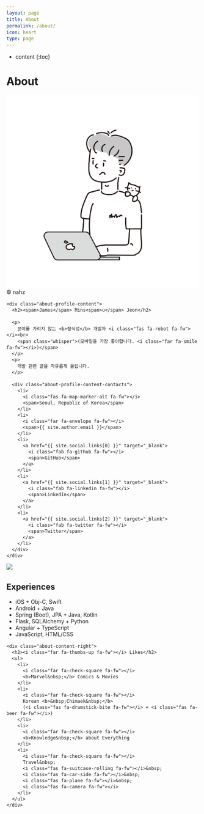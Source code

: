 ```yaml
---
layout: page
title: About
permalink: /about/
icon: heart
type: page
---
```


* content
{:toc}


<div class="common-header">
  <div class="common-header-title">
    <h1>About</h1>
  </div>
</div>

<div class="about">
  <div class="about-profile">
    <div class="about-profile-image">
      <img src="/assets/img/profile/190927_jamesu_by_nahz.png" alt="Jamesu by nahz">
      <div>&copy; nahz</div>
    </div>

    <div class="about-profile-content">
      <h2><span>James</span> Mins<span>u</span> Jeon</h2>

      <p>
        분야를 가리지 않는 <b>잡식성</b> 개발자 <i class="fas fa-robot fa-fw"></i><br>
        <span class="whisper">(모바일을 가장 좋아합니다. <i class="far fa-smile fa-fw"></i>)</span>
      </p>
      <p>
        개발 관련 글을 자유롭게 올립니다.
      </p>

      <div class="about-profile-content-contacts">
        <li>
          <i class="fas fa-map-marker-alt fa-fw"></i>
          <span>Seoul, Republic of Korea</span>
        </li>
        <li>
          <i class="far fa-envelope fa-fw"></i>
          <span>{{ site.author.email }}</span>
        </li>
        <li>
          <a href="{{ site.social.links[0] }}" target="_blank">
            <i class="fab fa-github fa-fw"></i>
            <span>GitHub</span>
          </a>
        </li>
        <li>
          <a href="{{ site.social.links[1] }}" target="_blank">
            <i class="fab fa-linkedin fa-fw"></i>
            <span>LinkedIn</span>
          </a>
        </li>
        <li>
          <a href="{{ site.social.links[2] }}" target="_blank">
            <i class="fab fa-twitter fa-fw"></i>
            <span>Twitter</span>
          </a>
        </li>
      </div>
    </div>
  </div>

  <div class="about-graph">
    <img src="https://ghchart.rshah.org/219138/jamesujeon"/>
  </div>

  <div class="about-content">
    <div class="about-content-left">
      <h2><i class="fas fa-hat-wizard fa-fw"></i> Experiences</h2>
      <ul>
        <li class="rank-1"><i class="far fa-check-square fa-fw"></i> iOS + Obj-C, Swift</li>
        <li class="rank-2"><i class="far fa-check-square fa-fw"></i> Android + Java</li>
        <li class="rank-1"><i class="far fa-check-square fa-fw"></i> Spring (Boot), JPA + Java, Kotlin</li>
        <li class="rank-2"><i class="far fa-check-square fa-fw"></i> Flask, SQLAlchemy + Python</li>
        <li class="rank-2"><i class="far fa-check-square fa-fw"></i> Angular + TypeScript</li>
        <li class="rank-3"><i class="far fa-check-square fa-fw"></i> JavaScript, HTML/CSS</li>
      </ul>
    </div>
  
    <div class="about-content-right">
      <h2><i class="far fa-thumbs-up fa-fw"></i> Likes</h2>
      <ul>
        <li>
          <i class="far fa-check-square fa-fw"></i>
          <b>Marvel&nbsp;</b> Comics & Movies
        </li>
        <li>
          <i class="far fa-check-square fa-fw"></i>
          Korean <b>&nbsp;Chimaek&nbsp;</b>
          (<i class="fas fa-drumstick-bite fa-fw"></i> + <i class="fas fa-beer fa-fw"></i>)
        </li>
        <li>
          <i class="far fa-check-square fa-fw"></i>
          <b>Knowledge&nbsp;</b> about Everything
        </li>
        <li>
          <i class="far fa-check-square fa-fw"></i>
          Travel&nbsp;
          <i class="fas fa-suitcase-rolling fa-fw"></i>&nbsp;
          <i class="fas fa-car-side fa-fw"></i>&nbsp;
          <i class="fas fa-plane fa-fw"></i>&nbsp;
          <i class="fas fa-camera fa-fw"></i>
        </li>
      </ul>
    </div>
  </div>
</div>
